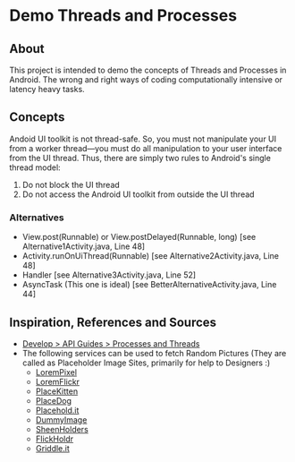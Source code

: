 # Demo Threads and Processes

## About

This project is intended to demo the concepts of Threads and Processes in Android. The wrong and right ways of coding computationally intensive or latency heavy tasks.

## Concepts

Andoid UI toolkit is not thread-safe. So, you must not manipulate your UI from a worker thread—you must do all manipulation to your user interface from the UI thread. Thus, there are simply two rules to Android's single thread model:
  1. Do not block the UI thread
  2. Do not access the Android UI toolkit from outside the UI thread

### Alternatives

* View.post(Runnable) or View.postDelayed(Runnable, long) [see Alternative1Activity.java, Line 48]
* Activity.runOnUiThread(Runnable) [see Alternative2Activity.java, Line 48]
* Handler [see Alternative3Activity.java, Line 52]
* AsyncTask (This one is ideal)  [see BetterAlternativeActivity.java, Line 44]

## Inspiration, References and Sources
* [Develop > API Guides > Processes and Threads](http://developer.android.com/guide/components/processes-and-threads.html)
* The following services can be used to fetch Random Pictures (They are called as Placeholder Image Sites, primarily for help to Designers :)
    - [LoremPixel](http://lorempixel.com/)
    - [LoremFlickr](http://loremflickr.com/150/150/dog)
    - [PlaceKitten](http://placekitten.com/)
    - [PlaceDog](http://placedog.com/)
    - [Placehold.it](http://placehold.it/)
    - [DummyImage](http://dummyimage.com/)
    - [SheenHolders](http://sheenholders.com/)
    - [FlickHoldr](http://flickholdr.com/)
    - [Griddle.it](http://griddle.it/)

